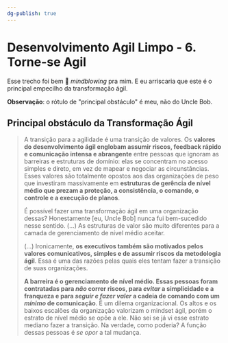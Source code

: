 ```yaml
---
dg-publish: true
---
```

# Desenvolvimento Agil Limpo - 6. Torne-se Agil

Esse trecho foi bem 🤯 *mindblowing* pra mim. E eu arriscaria que este é o principal empecilho da transformação ágil.

**Observação**: o rótulo de "principal obstáculo" é meu, não do Uncle Bob.

## Principal obstáculo da Transformação Ágil

> A transição para a agilidade é uma transição de valores. Os **valores do desenvolvimento ágil englobam assumir riscos, feedback rápido e comunicação intensa e abrangente** entre pessoas que ignoram as barreiras e estruturas de domínio: elas se concentram no acesso simples e direto, em vez de mapear e negociar as circunstâncias. Esses valores são totalmente opostos aos das organizações de peso que investiram massivamente em **estruturas de gerência de nível médio que prezam a proteção, a consistência, o comando, o controle e a execução de planos**.
> 
> É possível fazer uma transformação ágil em uma organização dessas? Honestamente [eu, Uncle Bob] nunca fui bem-sucedido nesse sentido. (...) As estruturas de valor são muito diferentes para a camada de gerenciamento de nível médio aceitar.
> 
> (...) Ironicamente, **os executivos também são motivados pelos valores comunicativos, simples e de assumir riscos da metodologia ágil**. Essa é uma das razões pelas quais eles tentam fazer a transição de suas organizações.
> 
> **A barreira é o gerenciamento de nível médio. Essas pessoas foram contratadas para *não* correr riscos, para *evitar* a simplicidade e a franqueza e para *seguir e fazer valer* a cadeia de comando com um *mínimo* de comunicação**. É um dilema organizacional. Os altos e os baixos escalões da organização valorizam o mindset ágil, porém o estrato de nível médio se opõe a ele. Não sei se já vi esse estrato mediano fazer a transição. Na verdade, como poderia? A função dessas pessoas é *se opor* a tal mudança.



